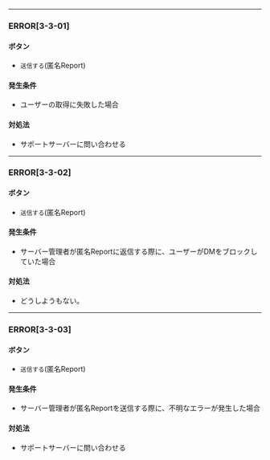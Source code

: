 
---

### ERROR[3-3-01]
#### ボタン
- `送信する`(匿名Report)
#### 発生条件
- ユーザーの取得に失敗した場合
#### 対処法
- サポートサーバーに問い合わせる

---

### ERROR[3-3-02]
#### ボタン
- `送信する`(匿名Report)
#### 発生条件
- サーバー管理者が匿名Reportに返信する際に、ユーザーがDMをブロックしていた場合
#### 対処法
- どうしようもない。

---

### ERROR[3-3-03]
#### ボタン
- `送信する`(匿名Report)
#### 発生条件
- サーバー管理者が匿名Reportを送信する際に、不明なエラーが発生した場合
#### 対処法
- サポートサーバーに問い合わせる
